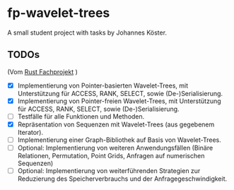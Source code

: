 # fp-wavelet-trees
A small student project with tasks by Johannes Köster.



## TODOs

 (Vom [Rust Fachprojekt](https://github.com/koesterlab/fp-rust-wavelet-trees/wiki/Phase-3:-Implementierung) )
* [x] Implementierung von Pointer-basierten Wavelet-Trees, mit Unterstützung für ACCESS, RANK, SELECT, sowie (De-)Serialisierung.
* [x] Implementierung von Pointer-freien Wavelet-Trees, mit Unterstützung für ACCESS, RANK, SELECT, sowie (De-)Serialisierung.
* [ ] Testfälle für alle Funktionen und Methoden.
* [x] Repräsentation von Sequenzen mit Wavelet-Trees (aus gegebenem Iterator).
* [ ] Implementierung einer Graph-Bibliothek auf Basis von Wavelet-Trees.
* [ ] Optional: Implementierung von weiteren Anwendungsfällen (Binäre Relationen, Permutation, Point Grids, Anfragen auf numerischen Sequenzen)
* [ ] Optional: Implementierung von weiterführenden Strategien zur Reduzierung des Speicherverbrauchs und der Anfragegeschwindigkeit.